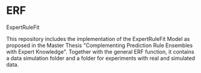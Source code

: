 # ERF
ExpertRuleFit

This repository includes the implementation of the ExpertRuleFit Model as proposed in the Master Thesis "Complementing Prediction Rule Ensembles with Expert Knowledge".
Together with the general ERF function, it contains a data simulation folder and a folder for experiments with real and simulated data.
